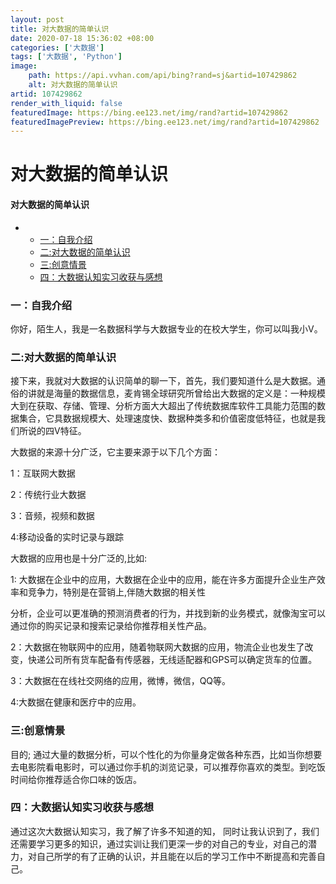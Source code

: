 ```yaml
---
layout: post
title: 对大数据的简单认识
date: 2020-07-18 15:36:02 +08:00
categories: ['大数据']
tags: ['大数据', 'Python']
image:
    path: https://api.vvhan.com/api/bing?rand=sj&artid=107429862
    alt: 对大数据的简单认识
artid: 107429862
render_with_liquid: false
featuredImage: https://bing.ee123.net/img/rand?artid=107429862
featuredImagePreview: https://bing.ee123.net/img/rand?artid=107429862
---
```


# 对大数据的简单认识

#### 对大数据的简单认识

* + [一：自我介绍](#_2)
  + [二:对大数据的简单认识](#_7)
  + [三:创意情景](#_22)
  + [四：大数据认知实习收获与感想](#_26)

### 一：自我介绍

你好，陌生人，我是一名数据科学与大数据专业的在校大学生，你可以叫我小V。

### 二:对大数据的简单认识

接下来，我就对大数据的认识简单的聊一下，首先，我们要知道什么是大数据。通俗的讲就是海量的数据信息，麦肯锡全球研究所曾给出大数据的定义是：一种规模大到在获取、存储、管理、分析方面大大超出了传统数据库软件工具能力范围的数据集合，它具数据规模大、处理速度快、数据种类多和价值密度低特征，也就是我们所说的四V特征。
  
大数据的来源十分广泛，它主要来源于以下几个方面：
  
1：互联网大数据
  
2：传统行业大数据
  
3：音频，视频和数据
  
4:移动设备的实时记录与跟踪
  
大数据的应用也是十分广泛的,比如:
  
1: 大数据在企业中的应用，大数据在企业中的应用，能在许多方面提升企业生产效率和竞争力，特别是在营销上,伴随大数据的相关性
  
分析，企业可以更准确的预测消费者的行为，并找到新的业务模式，就像淘宝可以通过你的购买记录和搜索记录给你推荐相关性产品。
  
2：大数据在物联网中的应用，随着物联网大数据的应用，物流企业也发生了改变，快递公司所有货车配备有传感器，无线适配器和GPS可以确定货车的位置。
  
3：大数据在在线社交网络的应用，微博，微信，QQ等。
  
4:大数据在健康和医疗中的应用。

### 三:创意情景

目的; 通过大量的数据分析，可以个性化的为你量身定做各种东西，比如当你想要去电影院看电影时，可以通过你手机的浏览记录，可以推荐你喜欢的类型。到吃饭时间给你推荐适合你口味的饭店。

### 四：大数据认知实习收获与感想

通过这次大数据认知实习，我了解了许多不知道的知， 同时让我认识到了，我们还需要学习更多的知识，通过实训让我们更深一步的对自己的专业，对自己的潜力，对自己所学的有了正确的认识，并且能在以后的学习工作中不断提高和完善自己。